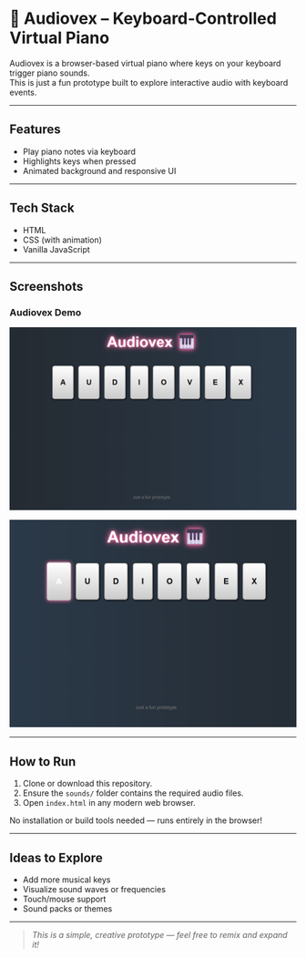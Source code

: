 # 🎹 Audiovex – Keyboard-Controlled Virtual Piano

Audiovex is a browser-based virtual piano where keys on your keyboard trigger piano sounds.  
This is just a fun prototype built to explore interactive audio with keyboard events.

---

## Features
- Play piano notes via keyboard
- Highlights keys when pressed
- Animated background and responsive UI

---

## Tech Stack
- HTML
- CSS (with animation)
- Vanilla JavaScript

---

## Screenshots

### Audiovex Demo
![1](screenshots/interface.png)

![2](screenshots/key_pressed.png)


---

## How to Run
1. Clone or download this repository.
2. Ensure the `sounds/` folder contains the required audio files.
3. Open `index.html` in any modern web browser.

No installation or build tools needed — runs entirely in the browser!

---

## Ideas to Explore
- Add more musical keys
- Visualize sound waves or frequencies
- Touch/mouse support
- Sound packs or themes

---

> *This is a simple, creative prototype — feel free to remix and expand it!*
